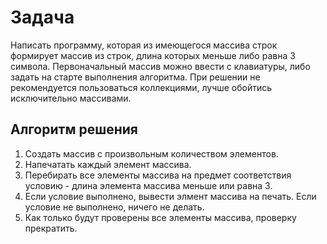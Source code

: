 # Задача

Написать программу, которая из имеющегося массива строк формирует массив из строк, длина которых меньше либо равна 3 символа. Первоначальный массив можно ввести с клавиатуры, либо задать на старте выполнения алгоритма. При решении не рекомендуется пользоваться коллекциями, лучше обойтись исключительно массивами.

## Алгоритм решения

1. Создать массив с произвольным количеством элементов.
2. Напечатать каждый элемент массива.
3. Перебирать все элементы массива на предмет соответствия условию - длина элемента массива меньше или равна 3.
4. Если условие выполнено, вывести элмент массива на печать. Если условие не выполнено, ничего не делать.
5. Как только будут проверены все элементы массива, проверку прекратить.


